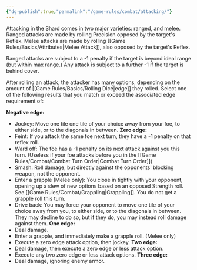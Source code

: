 ```yaml
---
{"dg-publish":true,"permalink":"/game-rules/combat/attacking/"}
---
```


Attacking in the Shard comes in two major varieties: ranged, and melee. Ranged attacks are made by rolling Precision opposed by the target's Reflex. Melee attacks are made by rolling [[Game Rules/Basics/Attributes\|Melee Attack]], also opposed by the target's Reflex.

Ranged attacks are subject to a -1 penalty if the target is beyond ideal range (but within max range.) Any attack is subject to a further -1 if the target is behind cover.

After rolling an attack, the attacker has many options, depending on the amount of [[Game Rules/Basics/Rolling Dice\|edge]] they rolled. Select one of the following results that you match or exceed the associated edge requirement of:

**Negative edge:**
- Jockey: Move one tile one tile of your choice away from your foe, to either side, or to the diagonals in between.
**Zero edge:**
- Feint: If you attack the same foe next turn, they have a -1 penalty on that reflex roll.
- Ward off: The foe has a -1 penalty on its next attack against you this turn. (Useless if your foe attacks before you in the [[Game Rules/Combat/Combat Turn Order\|Combat Turn Order]])
- Smash: Roll damage, but directly against the opponents' blocking weapon, not the opponent.
- Enter a grapple (Melee only): You close in tightly with your opponent, opening up a slew of new options based on an opposed Strength roll. See [[Game Rules/Combat/Grappling\|Grappling]]. You do not get a grapple roll this turn.
- Drive back: You may force your opponent to move one tile of your choice away from you, to either side, or to the diagonals in between. They may decline to do so, but if they do, you may instead roll damage against them.
**One edge:**
- Deal damage.
- Enter a grapple, and immediately make a grapple roll. (Melee only)
- Execute a zero edge attack option, then jockey.
**Two edge:**
- Deal damage, then execute a zero edge or less attack option.
- Execute any two zero edge or less attack options.
**Three edge:** 
- Deal damage, ignoring enemy armor.